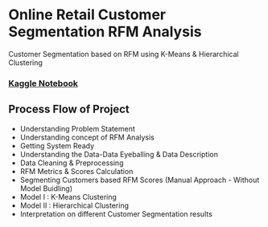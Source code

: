 # Online Retail Customer Segmentation RFM Analysis
Customer Segmentation based on RFM using  K-Means & Hierarchical Clustering

### [Kaggle Notebook](https://www.kaggle.com/code/manishkr1754/online-retail-customer-segmentation-rfm-analysis)

## Process Flow of Project
- Understanding Problem Statement
- Understanding concept of RFM Analysis
- Getting System Ready
- Understanding the Data-Data Eyeballing & Data Description
- Data Cleaning & Preprocessing
- RFM Metrics & Scores Calculation
- Segmenting Customers based RFM Scores (Manual Approach - Without Model Buidling)
- Model I : K-Means Clustering
- Model II : Hierarchical Clustering
- Interpretation on different Customer Segmentation results
